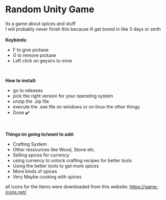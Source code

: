 # Random Unity Game
 Its a game about spices and stuff
<br>
I will probably never finish this because ill get bored in like 3 days or smth
<br>
<br>
**Keybinds:**
- F to give pickaxe
- G to remove pickaxe
- Left click on geysirs to mine
<br>

**How to install:**
- go to releases
- pick the right version for your operating system
- unzip the .zip file
- execute the .exe file on windows or on linux the other thingy
- Done ✔️
<br>

**Things im going to/want to add:**
- Crafting System
- Other ressources like Wood, Stone etc.
- Selling spices for currency
- using currency to unlock crafting recipes for better tools
- Using the better tools to get more spices
- More kinds of spices
- Very Maybe cooking with spices

all icons for the Items were downloaded from this website: https://game-icons.net/
